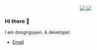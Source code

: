 ### 
<div align="center">
    <a href="https://dcm.clgt.vn" target="_blank">
        <img align="center" src="https://github-readme-stats.vercel.app/api?username=ducdongmg&count_private=true&show_icons=true&theme=dracula">
    </a>
    <a href="ducdongmg@github.io" target="_blank">
        <img align="center" src="https://github-readme-stats.vercel.app/api/top-langs?username=ducdongmg&langs_count=3&hide=html&layout=compact&theme=dracula">
    </a>
</div>

### Hi there 👋

I am dongnguyen. A developer.
- [Email](mailto://ducdong.mg@gmail.com)


<!--
**ducdongmg/ducdongmg** is a ✨ _special_ ✨ repository because its `README.md` (this file) appears on your GitHub profile.

Here are some ideas to get you started:

- 🔭 I’m currently working on ...
- 🌱 I’m currently learning ...
- 👯 I’m looking to collaborate on ...
- 🤔 I’m looking for help with ...
- 💬 Ask me about ...
- 📫 How to reach me: ...
- 😄 Pronouns: ...
- ⚡ Fun fact: ...
-->
